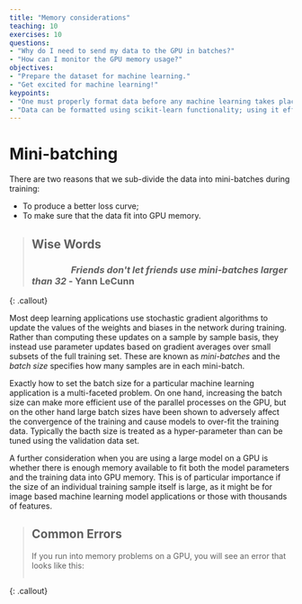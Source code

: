 ```yaml
---
title: "Memory considerations"
teaching: 10
exercises: 10
questions:
- "Why do I need to send my data to the GPU in batches?"
- "How can I monitor the GPU memory usage?"
objectives:
- "Prepare the dataset for machine learning."
- "Get excited for machine learning!"
keypoints:
- "One must properly format data before any machine learning takes place."
- "Data can be formatted using scikit-learn functionality; using it effectively may take time to master."
---
```


# Mini-batching

There are two reasons that we sub-divide the data into mini-batches during training:

* To produce a better loss curve;
* To make sure that the data fit into GPU memory.

> ## Wise Words
> ### &nbsp; &nbsp; &nbsp; &nbsp; &nbsp; &nbsp; &nbsp; &nbsp; &nbsp; *Friends don't let friends use mini-batches larger than 32* - Yann LeCunn
{: .callout}

Most deep learning applications use stochastic gradient algorithms to update the values of the weights and biases in the network during training. Rather than computing these updates on a sample by sample basis, they instead use parameter updates based on gradient averages over small subsets of the full training set. These are known as *mini-batches* and the *batch size* specifies how many samples are in each mini-batch. 

Exactly how to set the batch size for a particular machine learning application is a multi-faceted problem. On one hand, increasing the batch size can make more efficient use of the parallel processes on the GPU, but on the other hand large batch sizes have been shown to adversely affect the convergence of the training and cause models to over-fit the training data. Typically the bacth size is treated as a hyper-parameter than can be tuned using the validation data set.

A further consideration when you are using a large model on a GPU is whether there is enough memory available to fit both the model parameters and the training data into GPU memory. This is of particular importance if the size of an individual training sample itself is large, as it might be for image based machine learning model applications or those with thousands of features. 

> ## Common Errors
> If you run into memory problems on a GPU, you will see an error that looks like this:
>
> ~~~
>
> ~~~
> 
{: .callout}


